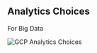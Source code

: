 ## Analytics Choices

For Big Data

![GCP Analytics Choices](https://github.com/lynnlangit/gcp-essentials/blob/master/7_sample_data/images/Analytics-choices.png)

